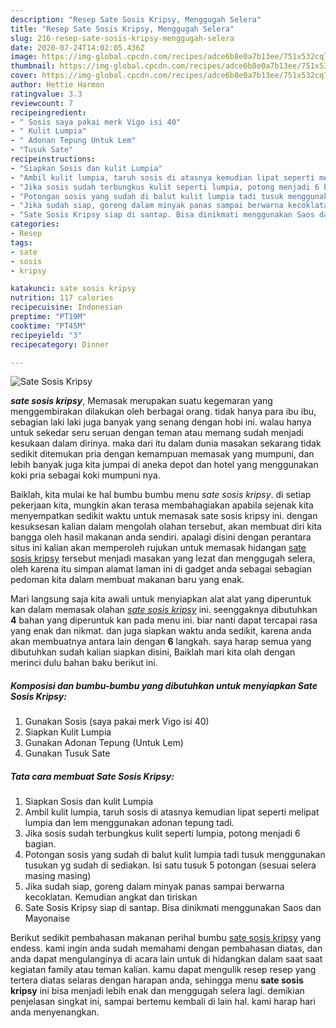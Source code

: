 ```yaml
---
description: "Resep Sate Sosis Kripsy, Menggugah Selera"
title: "Resep Sate Sosis Kripsy, Menggugah Selera"
slug: 216-resep-sate-sosis-kripsy-menggugah-selera
date: 2020-07-24T14:02:05.436Z
image: https://img-global.cpcdn.com/recipes/adce6b8e0a7b13ee/751x532cq70/sate-sosis-kripsy-foto-resep-utama.jpg
thumbnail: https://img-global.cpcdn.com/recipes/adce6b8e0a7b13ee/751x532cq70/sate-sosis-kripsy-foto-resep-utama.jpg
cover: https://img-global.cpcdn.com/recipes/adce6b8e0a7b13ee/751x532cq70/sate-sosis-kripsy-foto-resep-utama.jpg
author: Hettie Harmon
ratingvalue: 3.3
reviewcount: 7
recipeingredient:
- " Sosis saya pakai merk Vigo isi 40"
- " Kulit Lumpia"
- " Adonan Tepung Untuk Lem"
- "Tusuk Sate"
recipeinstructions:
- "Siapkan Sosis dan kulit Lumpia"
- "Ambil kulit lumpia, taruh sosis di atasnya kemudian lipat seperti melipat lumpia dan lem menggunakan adonan tepung tadi."
- "Jika sosis sudah terbungkus kulit seperti lumpia, potong menjadi 6 bagian."
- "Potongan sosis yang sudah di balut kulit lumpia tadi tusuk menggunakan tusukan yg sudah di sediakan. Isi satu tusuk 5 potongan (sesuai selera masing masing)"
- "Jika sudah siap, goreng dalam minyak panas sampai berwarna kecoklatan. Kemudian angkat dan tiriskan"
- "Sate Sosis Kripsy siap di santap. Bisa dinikmati menggunakan Saos dan Mayonaise"
categories:
- Resep
tags:
- sate
- sosis
- kripsy

katakunci: sate sosis kripsy 
nutrition: 117 calories
recipecuisine: Indonesian
preptime: "PT19M"
cooktime: "PT45M"
recipeyield: "3"
recipecategory: Dinner

---
```



![Sate Sosis Kripsy](https://img-global.cpcdn.com/recipes/adce6b8e0a7b13ee/751x532cq70/sate-sosis-kripsy-foto-resep-utama.jpg)

<b><i>sate sosis kripsy</i></b>, Memasak merupakan suatu kegemaran yang menggembirakan dilakukan oleh berbagai orang. tidak hanya para ibu ibu, sebagian laki laki juga banyak yang senang dengan hobi ini. walau hanya untuk sekedar seru seruan dengan teman atau memang sudah menjadi kesukaan dalam dirinya. maka dari itu dalam dunia masakan sekarang tidak sedikit ditemukan pria dengan kemampuan memasak yang mumpuni, dan lebih banyak juga kita jumpai di aneka depot dan hotel yang menggunakan koki pria sebagai koki mumpuni nya.

Baiklah, kita mulai ke hal bumbu bumbu menu <i>sate sosis kripsy</i>. di setiap pekerjaan kita, mungkin akan terasa membahagiakan apabila sejenak kita menyempatkan sedikit waktu untuk memasak sate sosis kripsy ini. dengan kesuksesan kalian dalam mengolah olahan tersebut, akan membuat diri kita bangga oleh hasil makanan anda sendiri. apalagi disini dengan perantara situs ini kalian akan memperoleh rujukan untuk memasak hidangan <u>sate sosis kripsy</u> tersebut menjadi masakan yang lezat dan menggugah selera, oleh karena itu simpan alamat laman ini di gadget anda sebagai sebagian pedoman kita dalam membuat makanan baru yang enak.




Mari langsung saja kita awali untuk menyiapkan alat alat yang diperuntuk kan dalam memasak olahan <u><i>sate sosis kripsy</i></u> ini. seenggaknya dibutuhkan <b>4</b> bahan yang diperuntuk kan pada menu ini. biar nanti dapat tercapai rasa yang enak dan nikmat. dan juga siapkan waktu anda sedikit, karena anda akan membuatnya antara lain dengan <b>6</b> langkah. saya harap semua yang dibutuhkan sudah kalian siapkan disini, Baiklah mari kita olah dengan merinci dulu bahan baku berikut ini.

<!--inarticleads1-->

##### Komposisi dan bumbu-bumbu yang dibutuhkan untuk menyiapkan Sate Sosis Kripsy:

1. Gunakan  Sosis (saya pakai merk Vigo isi 40)
1. Siapkan  Kulit Lumpia
1. Gunakan  Adonan Tepung (Untuk Lem)
1. Gunakan Tusuk Sate




<!--inarticleads2-->

##### Tata cara membuat Sate Sosis Kripsy:

1. Siapkan Sosis dan kulit Lumpia
1. Ambil kulit lumpia, taruh sosis di atasnya kemudian lipat seperti melipat lumpia dan lem menggunakan adonan tepung tadi.
1. Jika sosis sudah terbungkus kulit seperti lumpia, potong menjadi 6 bagian.
1. Potongan sosis yang sudah di balut kulit lumpia tadi tusuk menggunakan tusukan yg sudah di sediakan. Isi satu tusuk 5 potongan (sesuai selera masing masing)
1. Jika sudah siap, goreng dalam minyak panas sampai berwarna kecoklatan. Kemudian angkat dan tiriskan
1. Sate Sosis Kripsy siap di santap. Bisa dinikmati menggunakan Saos dan Mayonaise




Berikut sedikit pembahasan makanan perihal bumbu <u>sate sosis kripsy</u> yang endess. kami ingin anda sudah memahami dengan pembahasan diatas, dan anda dapat mengulanginya di acara lain untuk di hidangkan dalam saat saat kegiatan family atau teman kalian. kamu dapat mengulik resep resep yang tertera diatas selaras dengan harapan anda, sehingga menu <b>sate sosis kripsy</b> ini bisa menjadi lebih enak dan menggugah selera lagi. demikian penjelasan singkat ini, sampai bertemu kembali di lain hal. kami harap hari anda menyenangkan.
